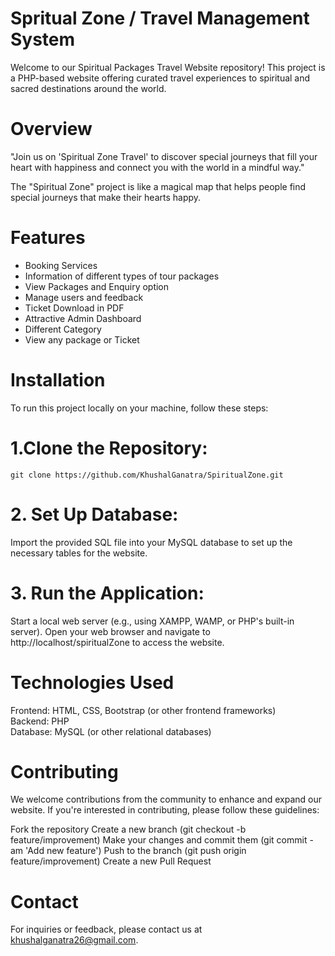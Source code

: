 # Spritual Zone / Travel Management System

Welcome to our Spiritual Packages Travel Website repository! This project is a PHP-based website offering curated travel experiences to spiritual and sacred destinations around the world.

# Overview

  "Join us on 'Spiritual Zone Travel' to discover special journeys that fill your heart with happiness and connect you with the world in a mindful way."

  The "Spiritual Zone" project is like a magical map that helps people find special journeys that make their hearts happy. 

# Features

  - Booking Services <br>
  - Information of different types of tour packages <br>
  - View Packages and Enquiry option <br>
  - Manage users and feedback <br>
  - Ticket Download in PDF <br>
  - Attractive Admin Dashboard<br>
  - Different Category <br>
  - View any package or Ticket <br>

# Installation
  To run this project locally on your machine, follow these steps:

  # 1.Clone the Repository:
    git clone https://github.com/KhushalGanatra/SpiritualZone.git
    
  # 2. Set Up Database:

  Import the provided SQL file into your MySQL database to set up the necessary tables for the website.

  # 3. Run the Application:

  Start a local web server (e.g., using XAMPP, WAMP, or PHP's built-in server).
    Open your web browser and navigate to http://localhost/spiritualZone to access the website.
# Technologies Used

  Frontend: HTML, CSS, Bootstrap (or other frontend frameworks)<br>
  Backend: PHP<br>
  Database: MySQL (or other relational databases)<br>

# Contributing
  We welcome contributions from the community to enhance and expand our website. If you're interested in contributing, please follow these guidelines:

  Fork the repository
  Create a new branch (git checkout -b feature/improvement)
  Make your changes and commit them (git commit -am 'Add new feature')
  Push to the branch (git push origin feature/improvement)
  Create a new Pull Request

# Contact
  For inquiries or feedback, please contact us at khushalganatra26@gmail.com.
  
